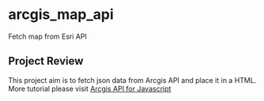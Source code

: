 # arcgis_map_api
Fetch map from Esri API 

## Project Review
This project aim is to fetch json data from Arcgis API and place it in a HTML. More tutorial please visit [Arcgis API for Javascript](https://developers.arcgis.com/javascript/3/) 
